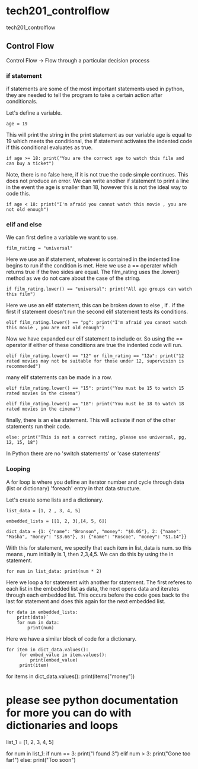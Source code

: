 # tech201_controlflow
tech201_controlflow

## Control Flow

Control Flow -> Flow through a particular decision process

### if statement
if statements are some of the most important statements used in python, they are needed to tell the program to take a certain action after conditionals.

Let's define a variable.

`age = 19`

This will print the string in the print statement as our variable age is equal to 19 which meets the conditional, the if statement activates the indented code if this conditional evaluates as true.

`if age >= 18:
    print("You are the correct age to watch this file and can buy a ticket")`

Note, there is no false here, if it is not true the code simple continues. This does not produce an error.
We can write another if statement to print a line in the event the age is smaller than 18, however this is not the ideal way to code this.

`if age < 18:
    print("I'm afraid you cannot watch this movie , you are not old enough")`



### elif and else

We can first define a variable we want to use.

`film_rating = "universal"`

Here we use an if statement, whatever is contained in the indented line begins to run if the condition is met. Here we use a == operater which returns true if the two sides are equal.
The film_rating uses the .lower() method as we do not care about the case of the string.

`if film_rating.lower() == "universal":
    print("All age groups can watch this film")`

Here we use an elif statement, this can be broken down to else , if . if the first if statement doesn't run the second elif statement tests its conditions.

`elif film_rating.lower() == "pg":
    print("I'm afraid you cannot watch this movie , you are not old enough")`

Now we have expanded our elif statement to include or. So using the == operator if either of these conditions are true the indented code will run.

`elif film_rating.lower() == "12" or film_rating == "12a":
    print("12 rated movies may not be suitable for those under 12, supervision is recommended")`

many elif statements can be made in a row.

`elif film_rating.lower() == "15":
    print("You must be 15 to watch 15 rated movies in the cinema")`


`elif film_rating.lower() == "18":
    print("You must be 18 to watch 18 rated movies in the cinema")`

finally, there is an else statement. This will activate if non of the other statements run their code.

`else:
    print("This is not a correct rating, please use universal, pg, 12, 15, 18")`

In Python there are no 'switch statements' or 'case statements'

### Looping

A for loop is where you define an iterator number and cycle through data (list or dictionary) 'foreach' entry in that data structure.

Let's create  some lists and a dictionary. 

`list_data = [1, 2 , 3, 4, 5]`

`embedded_lists = [[1, 2, 3],[4, 5, 6]]`

`dict_data = {1: {"name": "Bronson", "money": "$0.05"}, 2: {"name": "Masha", "money": "$3.66"}, 3: {"name": "Roscoe", "money": "$1.14"}}`

With this for statement, we specify that each item in list_data is num. so this means , num initially is 1, then 2,3,4,5. We can do this by using
the in statement.

`for num in list_data:
    print(num * 2)`

Here we loop a for statement with another for statement. The first referes to each list in the
embedded list as data, the next opens data and iterates through each embedded list. This occurs before the code 
goes back to the last for statement and does this again for the next embedded list.
```
for data in embedded_lists:
    print(data)`
    for num in data:
        print(num)

```

Here we have a similar block of code for a dictionary.

```
for item in dict_data.values():
     for embed_value in item.values():
         print(embed_value)
     print(item)
```
for items in dict_data.values():
    print(items["money"])

# please see python documentation for more you can do with dictionaries and loops

list_1 = [1, 2, 3, 4, 5]

for num in list_1:
    if num == 3:
        print("I found 3")
    elif num > 3:
        print("Gone too far!")
    else:
        print("Too soon")